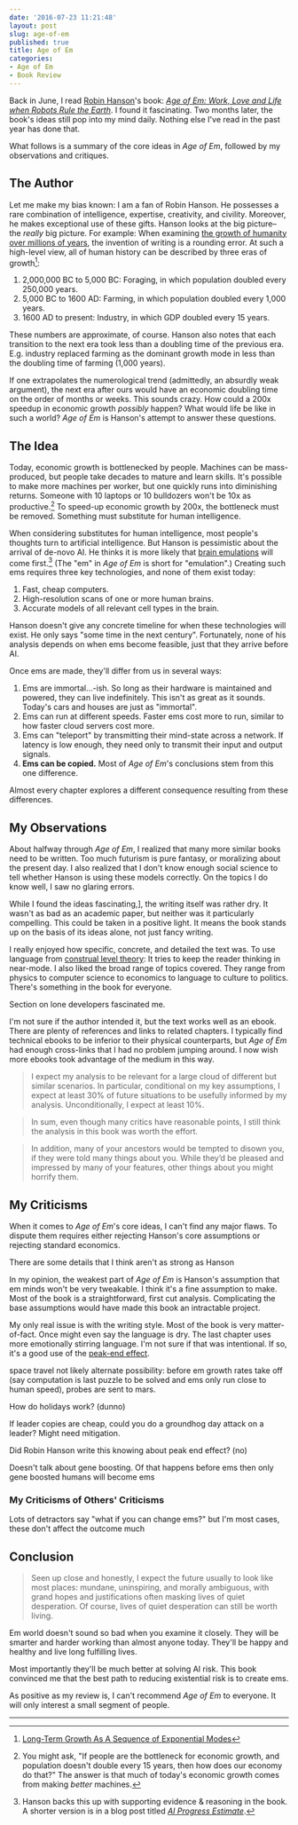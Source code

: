```yaml
---
date: '2016-07-23 11:21:48'
layout: post
slug: age-of-em
published: true
title: Age of Em
categories:
- Age of Em
- Book Review
---
```


Back in June, I read [Robin Hanson](http://mason.gmu.edu/~rhanson/)'s book: [*Age of Em: Work, Love and Life when Robots Rule the Earth*](http://ageofem.com/). I found it fascinating. Two months later, the book's ideas still pop into my mind daily. Nothing else I've read in the past year has done that.

What follows is a summary of the core ideas in *Age of Em*, followed by my observations and critiques.


## The Author

Let me make my bias known: I am a fan of Robin Hanson. He possesses a rare combination of intelligence, expertise, creativity, and civility. Moreover, he makes exceptional use of these gifts. Hanson looks at the big picture– the *really* big picture. For example: When examining [the growth of humanity over millions of years](http://www.overcomingbias.com/2009/05/the-growth-groove-game.html), the invention of writing is a rounding error. At such a high-level view, all of human history can be described by three eras of growth[^eras]:

1. 2,000,000 BC to 5,000 BC: Foraging, in which population doubled every 250,000 years.
2. 5,000 BC to 1600 AD: Farming, in which population doubled every 1,000 years.
3. 1600 AD to present: Industry, in which GDP doubled every 15 years.

These numbers are approximate, of course. Hanson also notes that each transition to the next era took less than a doubling time of the previous era. E.g. industry replaced farming as the dominant growth mode in less than the doubling time of farming (1,000 years).

If one extrapolates the numerological trend (admittedly, an absurdly weak argument), the next era after ours would have an economic doubling time on the order of months or weeks. This sounds crazy. How could a 200x speedup in economic growth *possibly* happen? What would life be like in such a world? *Age of Em* is Hanson's attempt to answer these questions.


## The Idea

Today, economic growth is bottlenecked by people. Machines can be mass-produced, but people take decades to mature and learn skills. It's possible to make more machines per worker, but one quickly runs into diminishing returns. Someone with 10 laptops or 10 bulldozers won't be 10x as productive.[^bottleneck] To speed-up economic growth by 200x, the bottleneck must be removed. Something must substitute for human intelligence.

When considering substitutes for human intelligence, most people's thoughts turn to artificial intelligence. But Hanson is pessimistic about the arrival of de-novo AI. He thinks it is more likely that [brain emulations](https://en.wikipedia.org/wiki/Mind_uploading) will come first.[^ai] (The "em" in *Age of Em* is short for "emulation".) Creating such ems requires three key technologies, and none of them exist today:

1. Fast, cheap computers.
2. High-resolution scans of one or more human brains.
3. Accurate models of all relevant cell types in the brain.

Hanson doesn't give any concrete timeline for when these technologies will exist. He only says "some time in the next century". Fortunately, none of his analysis depends on when ems become feasible, just that they arrive before AI.

Once ems are made, they'll differ from us in several ways:

1. Ems are immortal…-ish. So long as their hardware is maintained and powered, they can live indefinitely. This isn't as great as it sounds. Today's cars and houses are just as "immortal".
2. Ems can run at different speeds. Faster ems cost more to run, similar to how faster cloud servers cost more.
3. Ems can "teleport" by transmitting their mind-state across a network. If latency is low enough, they need only to transmit their input and output signals.
4. **Ems can be copied.** Most of *Age of Em*'s conclusions stem from this one difference.

Almost every chapter explores a different consequence resulting from these differences.


## My Observations

About halfway through *Age of Em*, I realized that many more similar books need to be written. Too much futurism is pure fantasy, or moralizing about the present day. I also realized that I don't know enough social science to tell whether Hanson is using these models correctly. On the topics I do know well, I saw no glaring errors.

While I found the ideas fascinating,], the writing itself was rather dry. It wasn't as bad as an academic paper, but neither was it particularly compelling. This could be taken in a positive light. It means the book stands up on the basis of its ideas alone, not just fancy writing.

I really enjoyed how specific, concrete, and detailed the text was. To use language from [construal level theory](https://en.wikipedia.org/wiki/Construal_level_theory): It tries to keep the reader thinking in near-mode. I also liked the broad range of topics covered. They range from physics to computer science to economics to language to culture to politics. There's something in the book for everyone.

Section on lone developers fascinated me.



I'm not sure if the author intended it, but the text works well as an ebook. There are plenty of references and links to related chapters. I typically find technical ebooks to be inferior to their physical counterparts, but *Age of Em* had enough cross-links that I had no problem jumping around. I now wish more ebooks took advantage of the medium in this way.



> I expect my analysis to be relevant for a large cloud of different but similar scenarios. In particular, conditional on my key assumptions, I expect at least 30% of future situations to be usefully informed by my analysis. Unconditionally, I expect at least 10%.

> In sum, even though many critics have reasonable points, I still think the analysis in this book was worth the effort.

> In addition, many of your ancestors would be tempted to disown you, if they were told many things about you. While they’d be pleased and impressed by many of your features, other things about you might horrify them.


## My Criticisms

When it comes to *Age of Em*'s core ideas, I can't find any major flaws. To dispute them requires either rejecting Hanson's core assumptions or rejecting standard economics.

There are some details that I think aren't as strong as Hanson 

In my opinion, the weakest part of *Age of Em* is Hanson's assumption that em minds won't be very tweakable. I think it's a fine assumption to make. Most of the book is a straightforward, first cut analysis. Complicating the base assumptions would have made this book an intractable project.


My only real issue is with the writing style. Most of the book is very matter-of-fact. Once might even say the language is dry. The last chapter uses more emotionally stirring language. I'm not sure if that was intentional. If so, it's a good use of the [peak-end effect](https://en.wikipedia.org/wiki/Peak%E2%80%93end_rule).

space travel not likely
alternate possibility:
before em growth rates take off (say computation is last puzzle to be solved and ems only run close to human speed), probes are sent to mars.


How do holidays work? (dunno)

If leader copies are cheap, could you do a groundhog day attack on a leader? Might need mitigation.

Did Robin Hanson write this knowing about peak end effect? (no)

Doesn't talk about gene boosting. Of that happens before ems then only gene boosted humans will become ems 



### My Criticisms of Others' Criticisms

Lots of detractors say "what if you can change ems?" but I'm most cases, these don't affect the outcome much



## Conclusion

> Seen up close and honestly, I expect the future usually to look like most places: mundane, uninspiring, and morally ambiguous, with grand hopes and justifications often masking lives of quiet desperation. Of course, lives of quiet desperation can still be worth living.

Em world doesn't sound so bad when you examine it closely. They will be smarter and harder working than almost anyone today. They'll be happy and healthy and live long fulfilling lives.

Most importantly they'll be much better at solving AI risk. This book convinced me that the best path to reducing existential risk is to create ems.

As positive as my review is, I can't recommend *Age of Em* to everyone. It will only interest a small segment of people. 


<!-- .@robinhanson's Age of Em isn't for everyone, but I *really* liked it: http://geoff.greer.fm/.... -->
---

[^eras]: [Long-Term Growth As A Sequence of Exponential Modes](http://mason.gmu.edu/~rhanson/longgrow.pdf)

[^bottleneck]: You might ask, "If people are the bottleneck for economic growth, and population doesn't double every 15 years, then how does our economy do that?" The answer is that much of today's economic growth comes from making *better* machines.

[^ai]: Hanson backs this up with supporting evidence & reasoning in the book. A shorter version is in a blog post titled *[AI Progress Estimate](http://www.overcomingbias.com/2012/08/ai-progress-estimate.html)*.
